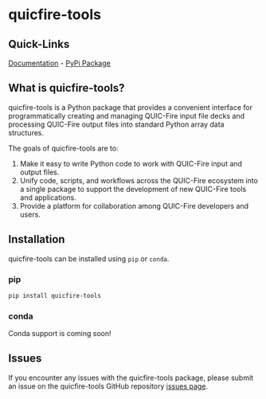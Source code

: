 # quicfire-tools

## Quick-Links

[Documentation](https://silvxlabs.github.io/quicfire-tools/) - [PyPi Package](https://pypi.org/project/quicfire-tools/)

## What is quicfire-tools?

quicfire-tools is a Python package that provides a convenient interface for programmatically creating and managing
QUIC-Fire input file decks and processing QUIC-Fire output files into standard Python array data structures.

The goals of quicfire-tools are to:

1. Make it easy to write Python code to work with QUIC-Fire input and output files.
2. Unify code, scripts, and workflows across the QUIC-Fire ecosystem into a single package to support the development of
   new QUIC-Fire tools and applications.
3. Provide a platform for collaboration among QUIC-Fire developers and users.


## Installation

quicfire-tools can be installed using `pip` or `conda`.

### pip

```bash
pip install quicfire-tools
```

### conda

Conda support is coming soon!


## Issues

If you encounter any issues with the quicfire-tools package, please submit an issue on the quicfire-tools GitHub
repository [issues page](https://github.com/silvxlabs/quicfire-tools/issues).
